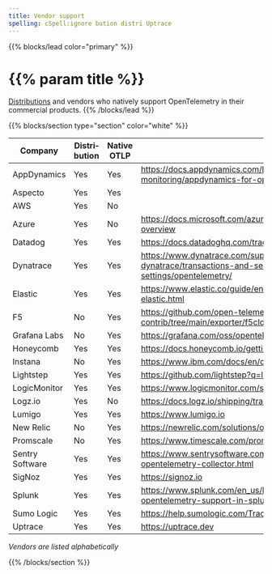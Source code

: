 ```yaml
---
title: Vendor support
spelling: cSpell:ignore bution distri Uptrace
---
```


{{% blocks/lead color="primary" %}}

# {{% param title %}}

[Distributions](/docs/concepts/distributions/) and vendors who natively support OpenTelemetry in their commercial
products.
{{% /blocks/lead %}}

{{% blocks/section type="section" color="white" %}}

| Company         | Distri&shy;bution | Native OTLP | Learn more
| --------------- | ------------ | ----------- | --------------------------------------------------------------------------------------------------------------------------------
| AppDynamics     | Yes          | Yes         | <https://docs.appdynamics.com/latest/en/application-monitoring/appdynamics-for-opentelemetry>
| Aspecto         | Yes          | Yes         | [<i class="fas fa-external-link hk-no-external-icon"></i>](https://www.aspecto.io)
| AWS             | Yes          | No          | [<i class="fas fa-external-link"></i>](https://aws-otel.github.io)
| Azure           | Yes          | No          | <https://docs.microsoft.com/azure/azure-monitor/app/opentelemetry-overview>
| Datadog         | Yes          | Yes         | <https://docs.datadoghq.com/tracing/setup_overview/open_standards>
| Dynatrace       | Yes          | Yes         | <https://www.dynatrace.com/support/help/how-to-use-dynatrace/transactions-and-services/service-monitoring-settings/opentelemetry/>
| Elastic         | Yes          | Yes         | <https://www.elastic.co/guide/en/apm/get-started/current/open-telemetry-elastic.html>
| F5              | No           | Yes         | <https://github.com/open-telemetry/opentelemetry-collector-contrib/tree/main/exporter/f5cloudexporter>
| Grafana Labs    | No           | Yes         | <https://grafana.com/oss/opentelemetry/>
| Honeycomb       | Yes          | Yes         | <https://docs.honeycomb.io/getting-data-in/>
| Instana         | No           | Yes         | <https://www.ibm.com/docs/en/obi/current?topic=apis-opentelemetry>
| Lightstep       | Yes          | Yes         | <https://github.com/lightstep?q=launcher>
| LogicMonitor    | Yes          | Yes         | <https://www.logicmonitor.com/support/tracing/getting-started-with-tracing>
| Logz.io         | Yes          | No          | <https://docs.logz.io/shipping/tracing-sources/opentelemetry.html#overview>
| Lumigo          | Yes          | Yes         | <https://www.lumigo.io>
| New Relic       | No           | Yes         | <https://newrelic.com/solutions/opentelemetry>
| Promscale       | No           | Yes         | <https://www.timescale.com/promscale>
| Sentry Software | Yes          | Yes         | <https://www.sentrysoftware.com/products/hardware-sentry-opentelemetry-collector.html>
| SigNoz          | Yes          | Yes         | <https://signoz.io>
| Splunk          | Yes          | Yes         | <https://www.splunk.com/en_us/blog/conf-splunklive/announcing-native-opentelemetry-support-in-splunk-apm.html>
| Sumo Logic      | Yes          | Yes         | <https://help.sumologic.com/Traces/Getting_Started_with_Transaction_Tracing>
| Uptrace         | Yes          | Yes         | <https://uptrace.dev>

_Vendors are listed alphabetically_

{{% /blocks/section %}}
